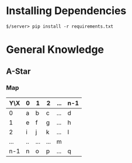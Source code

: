 # Installing Dependencies


<!-- Install dependencies -->
```
$/server> pip install -r requirements.txt
```


# General Knowledge
## A-Star
### Map

|Y\X|0|1|2|...|n-1|
|---|---|---|---|---|---|
|0|a|b|c|...|d|
|1|e|f|g|...|h|
|2|i|j|k|...|l|
|...|..|...|...|m|
|n-1|n|o|p|...|q|
